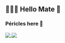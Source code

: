 ## 👨🏾‍💻 Hello Mate 👋
### Péricles here 🙂

<a href="https://github.com/jerry-523/github-readme-stats">
  <img align="center" src="https://github-readme-stats.vercel.app/api/pin/?username=jerry-523&repo=github-readme-stats" />
</a>
<a href="https://github.com/jerry-523/convoychat">
  <img align="center" src="https://github-readme-stats.vercel.app/api/pin/?username=jerry-523&repo=convoychat" />
</a>
<!--
**Jerry-523/Jerry-523** is a ✨ _special_ ✨ repository because its `README.md` (this file) appears on your GitHub profile
Here are some ideas to get you started:

- 🔭 I’m currently working on ...
- 🌱 I’m currently learning ...
- 👯 I’m looking to collaborate on ...
- 🤔 I’m looking for help with ...
- 💬 Ask me about ...
- 📫 How to reach me: ...
- 😄 Pronouns: ...
- ⚡ Fun fact: ...
-->
### Let's coding together👨🏾‍💻
